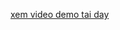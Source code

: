 [xem video demo tai day](https://drive.google.com/file/d/1jbyhIM0T8zipAVRsv6vH0GL4Bedf1wQx/view?usp=sharing)
